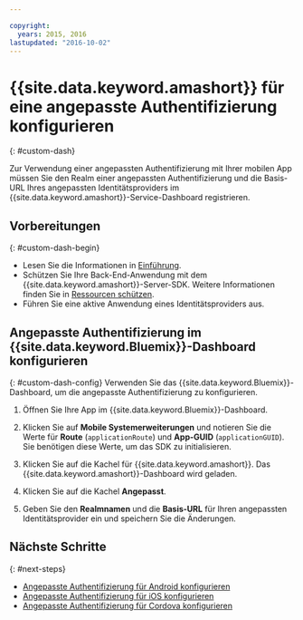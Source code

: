 ```yaml
---

copyright:
  years: 2015, 2016
lastupdated: "2016-10-02" 
---
```


# {{site.data.keyword.amashort}} für eine angepasste Authentifizierung konfigurieren
{: #custom-dash}


Zur Verwendung einer angepassten Authentifizierung mit Ihrer mobilen App müssen Sie den Realm einer angepassten Authentifizierung und die Basis-URL Ihres angepassten Identitätsproviders im {{site.data.keyword.amashort}}-Service-Dashboard registrieren.

## Vorbereitungen
{: #custom-dash-begin}
* Lesen Sie die Informationen in [Einführung](index.html).
* Schützen Sie Ihre Back-End-Anwendung mit dem {{site.data.keyword.amashort}}-Server-SDK.  Weitere Informationen finden Sie in [Ressourcen schützen](protecting-resources.html).
* Führen Sie eine aktive Anwendung eines Identitätsproviders aus.

## Angepasste Authentifizierung im {{site.data.keyword.Bluemix}}-Dashboard konfigurieren
{: #custom-dash-config}
Verwenden Sie das {{site.data.keyword.Bluemix}}-Dashboard, um die angepasste Authentifizierung zu konfigurieren.

1. Öffnen Sie Ihre App im {{site.data.keyword.Bluemix}}-Dashboard.

1. Klicken Sie auf **Mobile Systemerweiterungen** und notieren Sie die Werte für **Route** (`applicationRoute`) und **App-GUID** (`applicationGUID`). Sie benötigen diese Werte, um das SDK zu initialisieren.

1. Klicken Sie auf die Kachel für {{site.data.keyword.amashort}}. Das {{site.data.keyword.amashort}}-Dashboard wird geladen.

1. Klicken Sie auf die Kachel **Angepasst**.

1. Geben Sie den **Realmnamen** und die **Basis-URL** für Ihren angepassten Identitätsprovider ein und speichern Sie die Änderungen.

## Nächste Schritte
{: #next-steps}
* [Angepasste Authentifizierung für Android konfigurieren](custom-auth-android.html)
* [Angepasste Authentifizierung für iOS konfigurieren](custom-auth-ios.html)
* [Angepasste Authentifizierung für Cordova konfigurieren](custom-auth-cordova.html)
